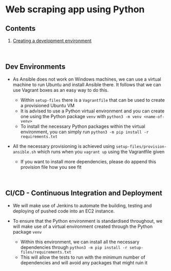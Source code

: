 # Web scraping app using Python

## Contents
1. [Creating a development environment](https://github.com/jaredsparta/Scraper-Project#Dev-Environments)

<br>

## Dev Environments
- As Ansible does not work on Windows machines, we can use a virtual machine to run Ubuntu and install Ansible there. It follows that we can use Vagrant boxes as an easy way to do this.
    - Within `setup-files` there is a `Vagrantfile` that can be used to create a provisioned Ubuntu VM
    - It is advised to use a Python virtual environment and you can create one using the Python package `venv` with `python3 -m venv <name-of-venv>`
    - To install the necessary Python packages within the virtual environment, you can simply run `python3 -m pip install -r requirements.txt`

- All the necessary provisioning is achieved using `setup-files/provision-ansible.sh` which runs when you `vagrant up` using the Vagrantfile given
    - If you want to install more dependencies, please do append this provision file how you see fit

<br>

## CI/CD - Continuous Integration and Deployment

- We will make use of Jenkins to automate the building, testing and deploying of pushed code into an EC2 instance.

- To ensure that the Python environment is standardised throughout, we will make use of a virtual environment created through the Python package `venv`
    - Within this environment, we can install all the necessary dependencies through `python3 -m pip install -r setup-files/requirements.txt`
    - This will allow the tests to run with the minimum number of dependencies and will avoid any packages that might ruin it

<br>